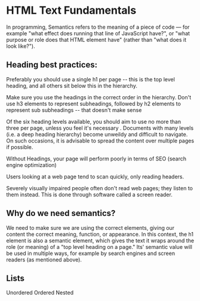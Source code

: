 # HTML Text Fundamentals #
In programming, Semantics refers to the meaning of a piece of code — for example "what effect does running that line of JavaScript have?", 
or "what purpose or role does that HTML element have" (rather than "what does it look like?").

## Heading best practices: ##
Preferably you should use a single h1 per page -- this is the top level heading, and all others sit below this in the hierarchy.

Make sure you use the headings in the correct order in the hierarchy. Don't use h3 elements to represent subheadings, followed by h2 elements to represent sub subheadings -- that doesn't make sense 

Of the six heading levels available, you should aim to use no more than three per page, unless you feel it's necessary . Documents with many levels (i.e. a deep heading hierarchy) become unweildy and difficult to navigate. On such occasions, it is advisable to spread the content over multiple pages if possible.

Without Headings, your page will perform poorly in terms of SEO (search engine optimization)

Users looking at a web page tend to scan quickly, only reading headers. 

Severely visually impaired people often don't read web pages; they listen to them instead. This is done through software called a screen reader.

## Why do we need semantics? ##
We need to make sure we are using the correct elements, giving our content the correct meaning, function, or appearance. In this context, the h1 element
is also a semantic element, which gives the text it wraps around the role (or meaning) of a "top level heading on a page."
Its' semantic value will be used in multiple ways, for example by search engines and screen readers (as mentioned above).

## Lists ##
Unordered 
Ordered
Nested

